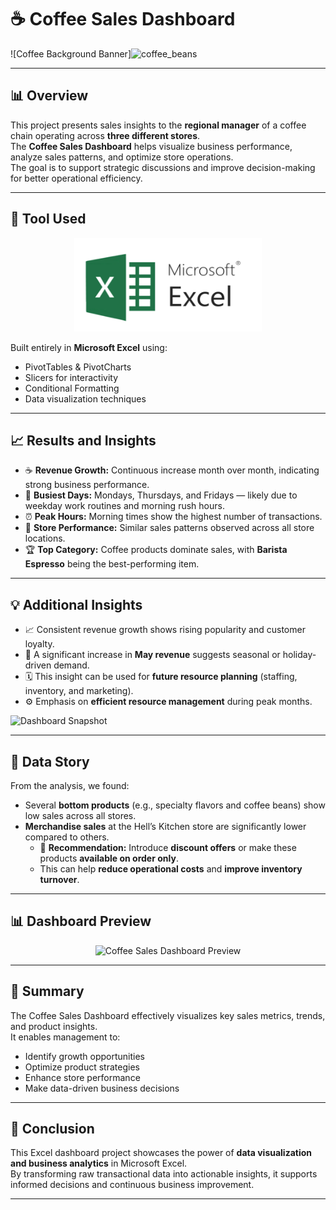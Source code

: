 # ☕ Coffee Sales Dashboard

![Coffee Background Banner]![coffee_beans](https://github.com/user-attachments/assets/15ba1157-d22e-4094-b458-b69d2b97e2d1)


---

## 📊 Overview
This project presents sales insights to the **regional manager** of a coffee chain operating across **three different stores**.  
The **Coffee Sales Dashboard** helps visualize business performance, analyze sales patterns, and optimize store operations.  
The goal is to support strategic discussions and improve decision-making for better operational efficiency.

---

## 🧰 Tool Used
<p align="center">
  <img src="./microsoft-excel.png" width="300" height="150" alt="Microsoft Excel Logo"/>
</p>

Built entirely in **Microsoft Excel** using:
- PivotTables & PivotCharts  
- Slicers for interactivity  
- Conditional Formatting  
- Data visualization techniques  

---

## 📈 Results and Insights

- ☕ **Revenue Growth:** Continuous increase month over month, indicating strong business performance.  
- 📅 **Busiest Days:** Mondays, Thursdays, and Fridays — likely due to weekday work routines and morning rush hours.  
- ⏰ **Peak Hours:** Morning times show the highest number of transactions.  
- 🏬 **Store Performance:** Similar sales patterns observed across all store locations.  
- 🏆 **Top Category:** Coffee products dominate sales, with **Barista Espresso** being the best-performing item.

---

## 💡 Additional Insights

- 📈 Consistent revenue growth shows rising popularity and customer loyalty.  
- 🌸 A significant increase in **May revenue** suggests seasonal or holiday-driven demand.  
- 🗓️ This insight can be used for **future resource planning** (staffing, inventory, and marketing).  
- ⚙️ Emphasis on **efficient resource management** during peak months.

![Dashboard Snapshot](https://github.com/user-attachments/assets/16df1cba-d0fe-4dba-a1a9-e1e330c58dbf)

---

## 🧠 Data Story

From the analysis, we found:
- Several **bottom products** (e.g., specialty flavors and coffee beans) show low sales across all stores.  
- **Merchandise sales** at the Hell’s Kitchen store are significantly lower compared to others.  
  - 🎯 **Recommendation:** Introduce **discount offers** or make these products **available on order only**.  
  - This can help **reduce operational costs** and **improve inventory turnover**.

---

## 📊 Dashboard Preview
<p align="center">
  <img src="./Dashboard.png" width="1000" height="500" alt="Coffee Sales Dashboard Preview"/>
</p>

---

## 🧾 Summary
The Coffee Sales Dashboard effectively visualizes key sales metrics, trends, and product insights.  
It enables management to:
- Identify growth opportunities  
- Optimize product strategies  
- Enhance store performance  
- Make data-driven business decisions  

---

## 🏁 Conclusion
This Excel dashboard project showcases the power of **data visualization and business analytics** in Microsoft Excel.  
By transforming raw transactional data into actionable insights, it supports informed decisions and continuous business improvement.

---
